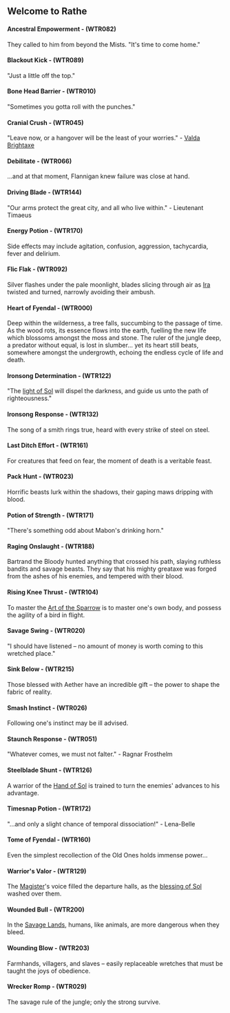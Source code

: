 ## Welcome to Rathe

#### Ancestral Empowerment - (WTR082)
They called to him from beyond the Mists. "It's time to come home."

#### Blackout Kick - (WTR089)
"Just a little off the top."

#### Bone Head Barrier - (WTR010)
"Sometimes you gotta roll with the punches."

#### Cranial Crush - (WTR045)
"Leave now, or a hangover will be the least of your worries." - [Valda Brightaxe](../heroes-of-rathe/valda-about.md)

#### Debilitate - (WTR066)
...and at that moment, Flannigan knew failure was close at hand.

#### Driving Blade - (WTR144)
"Our arms protect the great city, and all who live within." - Lieutenant Timaeus

#### Energy Potion - (WTR170)
Side effects may include agitation, confusion, aggression, tachycardia, fever and delirium.

#### Flic Flak - (WTR092)
Silver flashes under the pale moonlight, blades slicing through air as [Ira](../heroes-of-rathe/ira-about.md) twisted and turned, narrowly avoiding their ambush.

#### Heart of Fyendal - (WTR000)
Deep within the wilderness, a tree falls, succumbing to the passage of time. As the wood rots, its essence flows into the earth, fuelling the new life which blossoms amongst the moss and stone. The ruler of the jungle deep, a predator without equal, is lost in slumber... yet its heart still beats, somewhere amongst the undergrowth, echoing the endless cycle of life and death.

#### Ironsong Determination - (WTR122)
"The [light of Sol](../world-of-rathe/solana/the-order-of-the-light.md) will dispel the darkness, and guide us unto the path of righteousness."

#### Ironsong Response - (WTR132)
The song of a smith rings true, heard with every strike of steel on steel.

#### Last Ditch Effort - (WTR161)
For creatures that feed on fear, the moment of death is a veritable feast.

#### Pack Hunt - (WTR023)
Horrific beasts lurk within the shadows, their gaping maws dripping with blood.

#### Potion of Strength - (WTR171)
"There's something odd about Mabon's drinking horn."

#### Raging Onslaught - (WTR188)
Bartrand the Bloody hunted anything that crossed his path, slaying ruthless bandits and savage beasts. They say that his mighty greataxe was forged from the ashes of his enemies, and tempered with their blood.

#### Rising Knee Thrust - (WTR104)
To master the [Art of the Sparrow](../world-of-rathe/misteria/the-seven-arts.md#sparrow) is to master one's own body, and possess the agility of a bird in flight.

#### Savage Swing - (WTR020)
"I should have listened – no amount of money is worth coming to this wretched place."

#### Sink Below - (WTR215)
Those blessed with Aether have an incredible gift – the power to shape the fabric of reality.

#### Smash Instinct - (WTR026)
Following one's instinct may be ill advised.

#### Staunch Response - (WTR051)
"Whatever comes, we must not falter." - Ragnar Frosthelm

#### Steelblade Shunt - (WTR126)
A warrior of the [Hand of Sol](../world-of-rathe/solana/the-order-of-the-light.md) is trained to turn the enemies' advances to his advantage.

#### Timesnap Potion - (WTR172)
"...and only a slight chance of temporal dissociation!" - Lena-Belle

#### Tome of Fyendal - (WTR160)
Even the simplest recollection of the Old Ones holds immense power...

#### Warrior's Valor - (WTR129)
The [Magister](../world-of-rathe/solana/the-order-of-the-light.md#magisters)'s voice filled the departure halls, as the [blessing of Sol](../world-of-rathe/solana/a-radiant-city.md#the-blessing-of-sol) washed over them.

#### Wounded Bull - (WTR200)
In the [Savage Lands](../world-of-rathe/savage-lands/savage-lands.md), humans, like animals, are more dangerous when they bleed.

#### Wounding Blow - (WTR203)
Farmhands, villagers, and slaves – easily replaceable wretches that must be taught the joys of obedience.

#### Wrecker Romp - (WTR029)
The savage rule of the jungle; only the strong survive.
